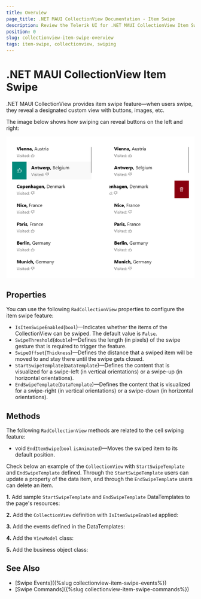 ```yaml
---
title: Overview
page_title: .NET MAUI CollectionView Documentation - Item Swipe
description: Review the Telerik UI for .NET MAUI CollectionView Item Swipe feature.
position: 0
slug: collectionview-item-swipe-overview
tags: item-swipe, collectionview, swiping
---
```


# .NET MAUI CollectionView Item Swipe

.NET MAUI CollectionView provides item swipe feature&mdash;when users swipe, they reveal a designated custom view with buttons, images, etc.

The image below shows how swiping can reveal buttons on the left and right:

![.NET MAUI CollectionView Item Swipe](../images/collectionview-item-swipe.png)

## Properties

You can use the following `RadCollectionView` properties to configure the item swipe feature:

- `IsItemSwipeEnabled`(`bool`)&mdash;Indicates whether the items of the CollectionView can be swiped. The default value is `False`.
- `SwipeThreshold`(`double`)&mdash;Defines the length (in pixels) of the swipe gesture that is required to trigger the feature.
- `SwipeOffset`(`Thickness`)&mdash;Defines the distance that a swiped item will be moved to and stay there until the swipe gets closed.
- `StartSwipeTemplate`(`DataTemplate`)&mdash;Defines the content that is visualized for a swipe-left (in vertical orientations) or a swipe-up (in horizontal orientations).
- `EndSwipeTemplate`(`DataTemplate`)&mdash;Defines the content that is visualized for a swipe-right (in vertical orientations) or a swipe-down (in horizontal orientations).

## Methods

The following `RadCollectionView` methods are related to the cell swiping feature:

- void `EndItemSwipe`(`bool` `isAnimated`)&mdash;Moves the swiped item to its default position.

Check below an example of the `CollectionView` with `StartSwipeTemplate` and `EndSwipeTemplate` defined. Through the `StartSwipeTemplate` users can update a property of the data item, and through the `EndSwipeTemplate` users can delete an item.

**1.** Add sample `StartSwipeTemplate` and `EndSwipeTemplate` DataTemplates to the page's resources:

<snippet id='collectionview-itemswipe-templates' />

**2.** Add the `CollectionView` definition with `IsItemSwipeEnabled` applied:

<snippet id='collectionview-item-swipe' />

**3.** Add the events defined in the DataTemplates:

<snippet id='collectionview-itemswipe-code' />

**4.** Add the `ViewModel` class:

<snippet id='collectionview-itemswipe-viewmodel' />

**5.** Add the business object class:

<snippet id='collectionview-itemswipe-datamodel' />

## See Also

- [Swipe Events]({%slug collectionview-item-swipe-events%})
- [Swipe Commands]({%slug collectionview-item-swipe-commands%})
